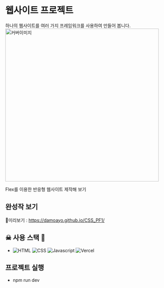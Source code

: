 # 웹사이트 프로젝트

하나의 웹사이트를 여러 가지 프레임워크를 사용하여 만들어 봅니다.
<img src="" alt="커버이미지" width="480" />

Flex를 이용한 반응형 웹사이트 제작해 보기

## 완성작 보기

🐠미리보기 : https://damoayo.github.io/CSS_PF1/

## ☠ 사용 스택 👻

- ![HTML](https://img.shields.io/badge/-HTML-black?style=flat-square&logo=HTML&logoColor=white)
  ![CSS](https://img.shields.io/badge/-CSS-tomato?style=flat-rounded&logo=CSS)
  ![Javascript](https://img.shields.io/badge/-Javascript-royalblue?style=flat-rounded&logo=Javascript&logoColor=white)
  ![Vercel](https://img.shields.io/badge/-Vercel-black?style=flat-square&logo=Vercel)

## 프로젝트 실행

- npm run dev
